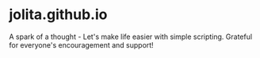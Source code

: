 # jolita.github.io
A spark of a thought - Let's make life easier with simple scripting. Grateful for everyone's encouragement and support!
